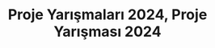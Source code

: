 ---
layout: category
headline: "Proje Yarışmaları"
subline: "Edebiyat yarışmalarının yanında <strong>Proje Yarışması</strong> gibi diğer yarışmalara da oldukça değer veriyoruz."
title: "Proje Yarışmaları 2024, Proje Yarışması 2024"
key: "proje yarışması"
description: "Proje Yarışmaları 2024, Proje Yarışması 2024"
permalink: "proje-yarismalari/"
---